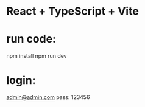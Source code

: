 # React + TypeScript + Vite
# run code: 
  npm install 
  npm run dev
# login: 
admin@admin.com    pass: 123456

